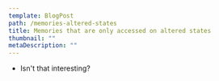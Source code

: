 ```yaml
---
template: BlogPost
path: /memories-altered-states
title: Memories that are only accessed on altered states
thumbnail: ""
metaDescription: ""
---
```


- Isn't that interesting?
